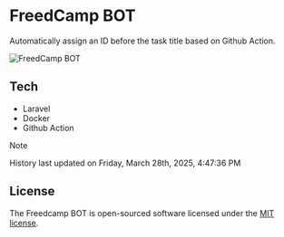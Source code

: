 # FreedCamp BOT

Automatically assign an ID before the task title based on Github Action.

![FreedCamp BOT](https://repository-images.githubusercontent.com/737932867/7d34798b-2680-471c-b089-a78a718d3d6a)

## Tech

- Laravel
- Docker
- Github Action

> [!NOTE]  
> History last updated on Friday, March 28th, 2025, 4:47:36 PM

## License

The Freedcamp BOT is open-sourced software licensed under the [MIT license](https://opensource.org/licenses/MIT).
